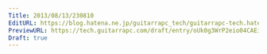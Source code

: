 ```yaml
---
Title: 2013/08/13/230810
EditURL: https://blog.hatena.ne.jp/guitarrapc_tech/guitarrapc-tech.hatenablog.com/atom/entry/6802418398340959906
PreviewURL: https://tech.guitarrapc.com/draft/entry/oUk0g3WrP2eio04CAEi7-TvgDGo
Draft: true
---
```


